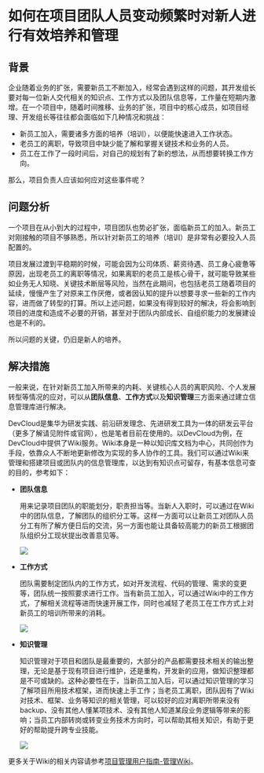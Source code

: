 # 如何在项目团队人员变动频繁时对新人进行有效培养和管理<a name="ZH-CN_TOPIC_0224560792"></a>

## 背景<a name="section7270145814227"></a>

企业随着业务的扩张，需要新员工不断加入，经常会遇到这样的问题，其开发组长要对每一位新人交代相关的知识点、工作方式以及团队信息等，工作量在短期内激增。在一个项目中，随着时间推移、业务的扩张，项目中的核心成员，如项目经理、开发组长等往往都会面临如下几种情况和挑战：

-   新员工加入，需要诸多方面的培养（培训），以便能快速进入工作状态。
-   老员工的离职，导致项目中缺少能了解和掌握关键技术和业务的人员。
-   员工在工作了一段时间后，对自己的规划有了新的想法，从而想要转换工作方向。

那么，项目负责人应该如何应对这些事件呢？

## 问题分析<a name="section12101151714257"></a>

一个项目在从小到大的过程中，项目团队也势必扩张，面临新员工的加入。新员工对刚接触的项目不够熟悉，所以针对新员工的培养（培训）是非常有必要投入人员配置的。

项目发展过渡到平稳期的时候，可能会因为公司体质、薪资待遇、员工身心疲惫等原因，出现老员工的离职等情况，如果离职的老员工是核心骨干，就可能导致某些如业务无人知晓、关键技术断层等风险，当然在此期间，也包括老员工随着项目的延续，慢慢产生了对原来工作厌倦，或者因认知的提升以想要寻求一些新的工作内容，进而做了转型的打算。所以上述问题，如果没有得到较好的解决，将会影响到项目的进度和造成不必要的开销，甚至对于团队内部成长、自组织能力的发展建设也是不利的。

所以问题的关键，仍旧是新人的培养。

## 解决措施<a name="section56691555192516"></a>

一般来说，在针对新员工加入所带来的内耗、关键核心人员的离职风险、个人发展转型等情况的应对，可以从**团队信息**、**工作方式**以及**知识管理**三方面来通过建立信息管理库进行解决。

DevCloud是集华为研发实践、前沿研发理念、先进研发工具为一体的研发云平台（更多了解请见附件或官网），也是笔者目前在使用的。以DevCloud为例，在DevCloud中提供了Wiki服务。Wiki本身是一种以知识库文档为中心，共同创作为手段，依靠众人不断地更新修改为实现的多人协作的工具。我们可以通过Wiki来管理和搭建项目或团队内的信息管理库，以达到有知识点可留存，有基本信息可查的目的，参考如下：

-   **团队信息**

    用来记录项目团队的职能划分，职责担当等。当新人入职时，可以通过在Wiki中的团队信息，了解团队的组织分工等。这样一方面可以让新员工对团队人员分工有所了解方便日后的交流，另一方面也能让具备较高能力的新员工根据团队组织分工现状提出改善意见等。

    ![](figures/11-项目团队人员变动频繁-如何对新人进行有效培养和管理-01.png)

-   **工作方式**

    团队需要制定团队内的工作方式，如对开发流程、代码的管理、需求的变更等，团队统一按照要求进行工作。当有新员工加入，可以通过Wiki中的工作方式，了解相关流程等进而快速开展工作，同时也减轻了老员工在工作方式上对新员工的培训所带来的消耗。

    ![](figures/11-项目团队人员变动频繁-如何对新人进行有效培养和管理-02.png)

-   **知识管理**

    知识管理对于项目和团队是最重要的，大部分的产品都需要技术相关的输出整理，无论是基于现有项目进行维护，还是重构，开发新的应用，做知识整理都是不可或缺的。这种必要性在于，当新员工加入后，可以通过知识管理的学习了解项目所用技术框架，进而快速上手工作；当老员工离职，团队因有了Wiki对技术、框架、业务等知识的相关管理，可以较好的应对离职所带来没有backup、没有其他人懂某项技术、没有其他人知道某段业务逻辑等带来的影响；当员工内部转岗或转变业务技术方向时，可以帮助其相关知识，有助于更好的帮助提升跨专业技能。

    ![](figures/11-项目团队人员变动频繁-如何对新人进行有效培养和管理-03.png)


更多关于Wiki的相关内容请参考[项目管理用户指南-管理Wiki](https://support.huaweicloud.com/usermanual-projectman/wiki_ug_1001.html)。


